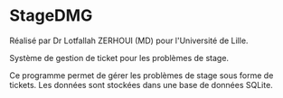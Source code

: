 # StageDMG
Réalisé par Dr Lotfallah ZERHOUI (MD) pour l'Université de Lille.

Système de gestion de ticket pour les problèmes de stage.

Ce programme permet de gérer les problèmes de stage sous forme de tickets.
Les données sont stockées dans une base de données SQLite.
